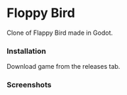 # Floppy Bird

Clone of Flappy Bird made in Godot.

### Installation
Download game from the releases tab.

### Screenshots